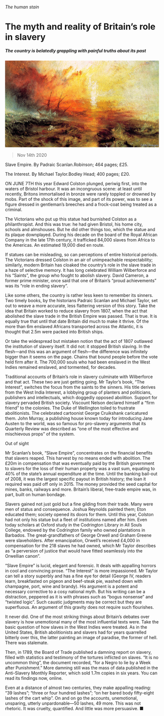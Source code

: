 ###### The human stain

# The myth and reality of Britain’s role in slavery 

##### The country is belatedly grappling with painful truths about its past 

![image](images/20201114_BKP004_0.jpg) 

> Nov 14th 2020 

Slave Empire. By Padraic Scanlan.Robinson; 464 pages; £25.

The Interest. By Michael Taylor.Bodley Head; 400 pages; £20.

ON JUNE 7TH this year Edward Colston plunged, periwig first, into the waters of Bristol harbour. It was an incongruous scene: at least until recently, Britons immortalised in bronze were rarely toppled or drowned by mobs. Part of the shock of this image, and part of its power, was to see a figure dressed in gentleman’s breeches and a frock-coat being treated as a criminal.

The Victorians who put up this statue had burnished Colston as a philanthropist. And this was true: he had given Bristol, his home city, schools and almshouses. But he did other things too, which the statue and its plaque downplayed. During his decade on the board of the Royal African Company in the late 17th century, it trafficked 84,000 slaves from Africa to the Americas. An estimated 19,000 died en route.

If statues can be misleading, so can perceptions of entire historical periods. The Victorians dressed Colston in an air of unimpeachable respectability; similarly, modern Britain has cloaked the country’s role in the slave trade in a haze of selective memory. It has long celebrated William Wilberforce and his “Saints”, the group who fought to abolish slavery. David Cameron, a former prime minister, once said that one of Britain’s “proud achievements” was its “role in ending slavery”.

Like some others, the country is rather less keen to remember its sinners. Two timely books, by the historians Padraic Scanlan and Michael Taylor, set out to weave a more accurate, less flattering version of this story. Take the idea that Britain worked to reduce slavery from 1807, when the act that abolished the slave trade in the British Empire was passed. That is true. It is equally true that until that date Britain did much to make it thrive. Of the more than 6m enslaved Africans transported across the Atlantic, it is thought that 2.5m were packed into British ships.

Or take the widespread but mistaken notion that the act of 1807 outlawed the institution of slavery itself. It did not: it stopped British slaving. In the flesh—and this was an argument of flesh—the difference was infinitely bigger than it seems on the page. Chains that bound people before the vote held firm after it. The 700,000 souls who had been enslaved in the West Indies remained enslaved, and tormented, for decades.

Traditional accounts of Britain’s role in slavery culminate with Wilberforce and that act. These two are just getting going. Mr Taylor’s book, “The Interest”, switches the focus from the saints to the sinners. His title derives from the West India Interest, a lobbying group of planters and politicians, publishers and intellectuals, which doggedly opposed abolition. Support for slavery pervaded British society. Viscount Nelson declared himself a “firm friend” to the colonies. The Duke of Wellington toiled to frustrate abolitionists. The celebrated cartoonist George Cruikshank caricatured them. John Murray, a publishing house known today for introducing Jane Austen to the world, was so famous for pro-slavery arguments that its Quarterly Review was described as “one of the most effective and mischievous props” of the system.

Out of sight

Mr Scanlan’s book, “Slave Empire”, concentrates on the financial benefits that slavers reaped. This harvest by no means ended with abolition. The £20m in compensation that was eventually paid by the British government to slavers for the loss of their human property was a vast sum, equating to 40% of the state’s annual expenditure at the time. Until the banking bail-out of 2008, it was the largest specific payout in British history; the loan it required was paid off only in 2015. The money provided the seed capital for mines, banks, railways and more. Britain’s liberal, free-trade empire was, in part, built on human bondage.

Slavers gained not just gold but a fine gilding from their trade. Many were men of status and consequence. Joshua Reynolds painted them; Eton educated them; society opened its doors for them. Until this year, Colston had not only his statue but a fleet of institutions named after him. Even today scholars at Oxford study in the Codrington Library in All Souls College, endowed by the Codrington family who owned plantations in Barbados. The great-grandfathers of George Orwell and Graham Greene were slaveholders. After emancipation, Orwell’s received £4,000 in compensation for the 218 slaves he had owned, which Mr Taylor describes as “a perversion of justice that would have fitted seamlessly into the Orwellian canon”.

“Slave Empire” is lucid, elegant and forensic. It deals with appalling horrors in cool and convincing prose. “The Interest” is more impassioned. Mr Taylor can tell a story superbly and has a fine eye for detail (George IV, readers learn, breakfasted on pigeon and beef-steak pie, washed down with champagne, port, wine and brandy). His argument is a potent and necessary corrective to a cosy national myth. But his writing can be a distraction, peppered as it is with phrases such as “bogus nonsense” and “twisted logic”. Such caustic judgments may be correct but they are superfluous. An argument of this gravity does not require such flourishes.

It never did. One of the most striking things about Britain’s debates over slavery is how unemotional many of the most influential texts were. Take the basic question of how slaves in the West Indies were treated. As in the United States, British abolitionists and slavers had for years quarrelled bitterly over this, the latter painting an image of paradise, the former of hell. There was stalemate.

Then, in 1789, the Board of Trade published a damning report on slavery, filled with statistics and testimony of the tortures inflicted on slaves. “It is no uncommon thing”, the document recorded, “for a Negro to lie by a Week after Punishment.” More damning still was the mass of data published in the Anti-Slavery Monthly Reporter, which sold 1.7m copies in six years. You can read its findings now, online.

Even at a distance of almost two centuries, they make appalling reading: “39 lashes”; “three or four hundred lashes”; “on her bared body fifty-eight lashes of the cart whip”. On and on go the accounts, unemotional, unsparing, utterly unpardonable—50 lashes, 49 more. This was not rhetoric. It was cruelty, quantified. And little was more persuasive. ■

